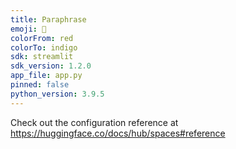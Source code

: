 ```yaml
---
title: Paraphrase
emoji: 🦀
colorFrom: red
colorTo: indigo
sdk: streamlit
sdk_version: 1.2.0
app_file: app.py
pinned: false
python_version: 3.9.5
---
```


Check out the configuration reference at https://huggingface.co/docs/hub/spaces#reference
